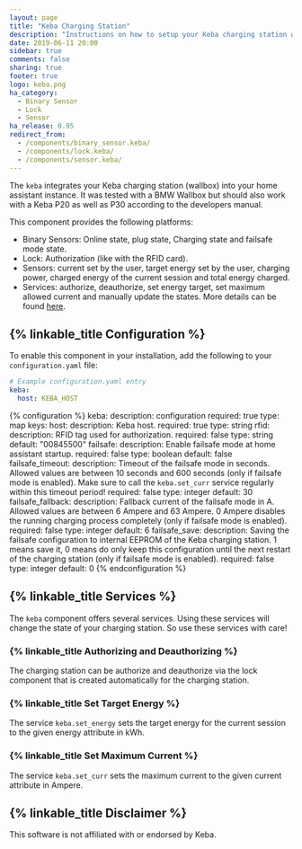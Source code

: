 ```yaml
---
layout: page
title: "Keba Charging Station"
description: "Instructions on how to setup your Keba charging station with Home Assistant."
date: 2019-06-11 20:00
sidebar: true
comments: false
sharing: true
footer: true
logo: keba.png
ha_category:
  - Binary Sensor
  - Lock
  - Sensor
ha_release: 0.95
redirect_from:
  - /components/binary_sensor.keba/
  - /components/lock.keba/
  - /components/sensor.keba/
---
```


The `keba` integrates your Keba charging station (wallbox) into your home assistant instance. It was tested with a BMW Wallbox but should also work with a Keba P20 as well as P30 according to the developers manual.

This component provides the following platforms:

- Binary Sensors: Online state, plug state, Charging state and failsafe mode state.
- Lock: Authorization (like with the RFID card).
- Sensors: current set by the user, target energy set by the user, charging power, charged energy of the current session and total energy charged.
- Services: authorize, deauthorize, set energy target, set maximum allowed current and manually update the states. More details can be found [here](/components/keba/#services).

## {% linkable_title Configuration %}

To enable this component in your installation, add the following to your
`configuration.yaml` file:

```yaml
# Example configuration.yaml entry
keba:
  host: KEBA_HOST
```

{% configuration %}
keba:
  description: configuration
  required: true
  type: map
  keys:
    host:
      description: Keba host.
      required: true
      type: string
    rfid:
      description: RFID tag used for authorization.
      required: false
      type: string
      default: "00845500"
    failsafe:
      description: Enable failsafe mode at home assistant startup.
      required: false
      type: boolean
      default: false
    failsafe_timeout:
      description: Timeout of the failsafe mode in seconds. Allowed values are between 10 seconds and 600 seconds (only if failsafe mode is enabled). Make sure to call the `keba.set_curr` service regularly within this timeout period!
      required: false
      type: integer
      default: 30
    failsafe_fallback:
      description: Fallback current of the failsafe mode in A. Allowed values are between 6 Ampere and 63 Ampere. 0 Ampere disables the running charging process completely (only if failsafe mode is enabled).
      required: false
      type: integer
      default: 6
    failsafe_save:
      description: Saving the failsafe configuration to internal EEPROM of the Keba charging station. 1 means save it, 0 means do only keep this configuration until the next restart of the charging station (only if failsafe mode is enabled).
      required: false
      type: integer
      default: 0
{% endconfiguration %}

## {% linkable_title Services %}

The `keba` component offers several services. Using these services will change the state of your charging station. So use these services with care!

### {% linkable_title Authorizing and Deauthorizing %}

The charging station can be authorize and deauthorize via the lock component that is created automatically for the charging station.

### {% linkable_title Set Target Energy %}

The service `keba.set_energy` sets the target energy for the current session to the given energy attribute in kWh.

### {% linkable_title Set Maximum Current %}

The service `keba.set_curr` sets the maximum current to the given current attribute in Ampere.

## {% linkable_title Disclaimer %}

This software is not affiliated with or endorsed by Keba.

